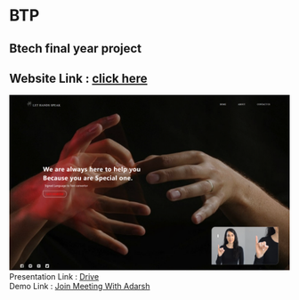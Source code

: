 # BTP

## Btech final year project

## Website Link : <a href="https://adarshn7.github.io/BTech-project/" target="_blank">click here</a>

<img src="assets/img/website.png" alt="logo" class="logo">

</br>
Presentation Link : <a href="https://docs.google.com/presentation/d/1P92gKmT6FNWXqrBSvyRF6rEeaO_CKD69/edit?usp=sharing&ouid=117090809044003665846&rtpof=true&sd=true" target="_blank">Drive</a>

</br>
Demo Link : <a href="#" target="_blank">Join Meeting With Adarsh</a>
